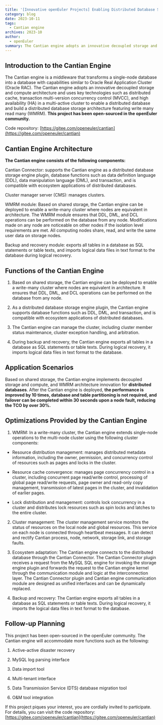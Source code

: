 ```yaml
---
title: '[Innovative openEuler Projects] Enabling Distributed Database Storage Through the Cantian Engine'
category: blog
date: 2023-10-11
tags:
  - Cantian engine
archives: 2023-10
author:
  - openEuler
summary: The Cantian engine adopts an innovative decoupled storage and compute architecture and uses key technologies such as distributed cache, transaction multi-version concurrency control (MVCC), and high availability (HA) in a multi-active cluster to enable a distributed database and build a distributed database storage architecture featuring write many read many (WMRM).
---
```



## **Introduction to the Cantian Engine**

The Cantian engine is a middleware that transforms a single-node database into a database with capabilities similar to Oracle Real Application Cluster (Oracle RAC). The Cantian engine adopts an innovative decoupled storage and compute architecture and uses key technologies such as distributed cache, transaction multi-version concurrency control (MVCC), and high availability (HA) in a multi-active cluster to enable a distributed database and build a distributed database storage architecture featuring write many read many (WMRM). **This project has been open-sourced in the openEuler community.**

Code repository: [https://gitee.com/openeuler/cantian](https://gitee.com/openeuler/cantian)

## **Cantian Engine Architecture**

**The Cantian engine consists of the following components:**

Cantian
Connector: supports the Cantian engine as a distributed database storage engine plugin, database functions such as data definition language (DDL), data manipulation language (DML), and transaction, and is compatible with ecosystem applications of distributed databases.

Cluster manager server (CMS): manages clusters.

WMRM module: Based on shared storage, the Cantian engine can be deployed to enable a write-many cluster where nodes are equivalent in architecture. The WMRM module ensures that DDL, DML, and DCL operations can be performed on the database from any node. Modifications made on any node are noticeable on other nodes if the isolation level requirements are met. All computing nodes share, read, and write the same user data on storage nodes.

Backup and recovery module: exports all tables in a database as SQL statements or table texts, and imports logical data files in text format to the database during logical recovery.

## **Functions of the Cantian Engine**

1. Based on shared storage, the Cantian engine can be deployed to enable a write-many cluster where nodes are equivalent in architecture. It ensures that DDL, DML, and DCL operations can be performed on the database from any node.

2. As a distributed database storage engine plugin, the Cantian engine supports database functions such as DDL, DML, and transaction, and is compatible with ecosystem applications of distributed databases.

3. The Cantian engine can manage the cluster, including cluster member status maintenance, cluster exception handling, and arbitration.

4. During backup and recovery, the Cantian engine exports all tables in a database as SQL statements or table texts. During logical recovery, it imports logical data files in text format to the database.

## **Application Scenarios**

Based on shared storage, the Cantian engine implements decoupled storage and compute, and WMRM architecture innovation for **distributed databases**. After the Cantian engine is deployed, **the performance is improved by 10 times, database and table partitioning is not required, and failover can be completed within 30 seconds upon a node fault, reducing the TCO by over 30%.**

## **Optimizations Provided by the Cantian Engine**

1. WMRM: In a write-many cluster, the Cantian engine extends single-node operations to the multi-node cluster using the following cluster components:

-   Resource distribution management: manages distributed metadata information, including the owner, permission, and concurrency control of resources such as pages and locks in the cluster.

-   Resource cache convergence: manages page concurrency control in a cluster, including concurrent page read/write control, processing of global page read/write requests, page owner and read-only copy management, transmission of latest pages in the cluster, and invalidation of earlier pages.
    
-   Lock distribution and management: controls lock concurrency in a cluster and distributes lock resources such as spin locks and latches to the entire cluster.

2. Cluster management: The cluster management service monitors the status of resources on the local node and global resources. This service on each node is connected through heartbeat messages. It can detect and rectify Cantian process, node, network, storage link, and storage faults.

3. Ecosystem adaptation: The Cantian engine connects to the distributed database through the Cantian Connector. The Cantian Connector plugin receives a request from the MySQL SQL engine for invoking the storage engine plugin and forwards the request to the Cantian engine kernel through the communication module and logic at the interconnection layer. The Cantian Connector plugin and Cantian engine communication module are designed as unified interfaces and can be dynamically replaced.

4. Backup and recovery: The Cantian engine exports all tables in a database as SQL statements or table texts. During logical recovery, it imports the logical data files in text format to the database.

## **Follow-up Planning**

This project has been open-sourced in the openEuler community. The Cantian engine will accommodate more functions such as the following:

1. Active-active disaster recovery

2. MySQL log parsing interface

3. Data import tool

4. Multi-tenant interface

5. Data Transmission Service (DTS) database migration tool

6. O&M tool integration

If this project piques your interest, you are cordially invited to participate. For details, you can visit the code repository: [https://gitee.com/openeuler/cantian](https://gitee.com/openeuler/cantian)
